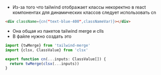 - Из-за того что tailwind отображает классы некоректно в react компонентах для динамических классов следует использовать cn
```html
<div className={cn("text-blue-400",classNameVar)}></div>
```
- Она общая из пакетов tailwind merge и clls 
- В файле нужно создать это
```ts
import {twMerge} from 'tailwind-merge'
import {clsx, ClassValue} from 'clsx'

export function cn(...inputs: ClassValue[]) {
  return twMerge(clsx(...inputs))
}
```